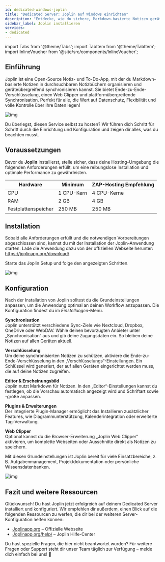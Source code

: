 ```yaml
---
id: dedicated-windows-joplin
title: "Dedicated Server: Joplin auf Windows einrichten"
description: "Entdecke, wie du sichere, Markdown-basierte Notizen geräteübergreifend mit Joplin organisierst und synchronisierst – für mehr Datenschutz und Produktivität → Jetzt mehr erfahren"
sidebar_label: Joplin installieren
services:
- dedicated
---
```


import Tabs from '@theme/Tabs';
import TabItem from '@theme/TabItem';
import InlineVoucher from '@site/src/components/InlineVoucher';

## Einführung

Joplin ist eine Open-Source Notiz- und To-Do-App, mit der du Markdown-basierte Notizen in durchsuchbaren Notizbüchern organisieren und geräteübergreifend synchronisieren kannst. Sie bietet Ende-zu-Ende-Verschlüsselung, einen Web Clipper und plattformübergreifende Synchronisation. Perfekt für alle, die Wert auf Datenschutz, Flexibilität und volle Kontrolle über ihre Daten legen!

![img](https://screensaver01.zap-hosting.com/index.php/s/bqFberi2tRqobRn/preview)

Du überlegst, diesen Service selbst zu hosten? Wir führen dich Schritt für Schritt durch die Einrichtung und Konfiguration und zeigen dir alles, was du beachten musst.



<InlineVoucher />



## Voraussetzungen

Bevor du **Joplin** installierst, stelle sicher, dass deine Hosting-Umgebung die folgenden Anforderungen erfüllt, um eine reibungslose Installation und optimale Performance zu gewährleisten.

| Hardware | Minimum | ZAP-Hosting Empfehlung |
| ---------- | ------------ | -------------------------- |
| CPU | 1 CPU-Kern | 4 CPU-Kerne |
| RAM | 2 GB | 4 GB |
| Festplattenspeicher | 250 MB | 250 MB |




## Installation
Sobald alle Anforderungen erfüllt und die notwendigen Vorbereitungen abgeschlossen sind, kannst du mit der Installation der Joplin-Anwendung starten. Lade die Anwendung dazu von der offiziellen Webseite herunter: https://joplinapp.org/download/

Starte das Joplin Setup und folge den angezeigten Schritten.

![img](https://screensaver01.zap-hosting.com/index.php/s/sRkz7mJdB6ispSf/download)



## Konfiguration

Nach der Installation von Joplin solltest du die Grundeinstellungen anpassen, um die Anwendung optimal an deinen Workflow anzupassen. Die Konfiguration findest du im *Einstellungen*-Menü.

**Synchronisation**  
Joplin unterstützt verschiedene Sync-Ziele wie Nextcloud, Dropbox, OneDrive oder WebDAV. Wähle deinen bevorzugten Anbieter unter „Synchronisation“ aus und gib deine Zugangsdaten ein. So bleiben deine Notizen auf allen Geräten aktuell.

**Verschlüsselung**  
Um deine synchronisierten Notizen zu schützen, aktiviere die Ende-zu-Ende-Verschlüsselung in den „Verschlüsselungs“-Einstellungen. Ein Schlüssel wird generiert, der auf allen Geräten eingerichtet werden muss, die auf deine Notizen zugreifen.

**Editor & Erscheinungsbild**  
Joplin nutzt Markdown für Notizen. In den „Editor“-Einstellungen kannst du festlegen, ob die Vorschau automatisch angezeigt wird und Schriftart sowie -größe anpassen.

**Plugins & Erweiterungen**  
Der integrierte Plugin-Manager ermöglicht das Installieren zusätzlicher Features, wie Diagrammunterstützung, Kalenderintegration oder erweiterte Tag-Verwaltung.

**Web Clipper**  
Optional kannst du die Browser-Erweiterung „Joplin Web Clipper“ aktivieren, um komplette Webseiten oder Ausschnitte direkt als Notizen zu speichern.

Mit diesen Grundeinstellungen ist Joplin bereit für viele Einsatzbereiche, z. B. Aufgabenmanagement, Projektdokumentation oder persönliche Wissensdatenbanken.

![img](https://screensaver01.zap-hosting.com/index.php/s/G7gMLyzgyTEjoNf/preview)




## Fazit und weitere Ressourcen

Glückwunsch! Du hast Joplin jetzt erfolgreich auf deinem Dedicated Server installiert und konfiguriert. Wir empfehlen dir außerdem, einen Blick auf die folgenden Ressourcen zu werfen, die dir bei der weiteren Server-Konfiguration helfen können:

- [Joplinapp.org](https://joplin.org/) – Offizielle Webseite  
- [Joplinapp.org/help/](https://joplinapp.org/help/) – Joplin Hilfe-Center

Du hast spezielle Fragen, die hier nicht beantwortet wurden? Für weitere Fragen oder Support steht dir unser Team täglich zur Verfügung – melde dich einfach bei uns! 🙂



<InlineVoucher />